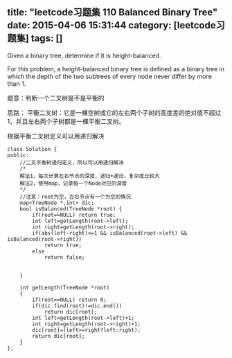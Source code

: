 title: "leetcode习题集 110 Balanced Binary Tree"
date: 2015-04-06 15:31:44
category: [leetcode习题集]
tags: []
---
Given a binary tree, determine if it is height-balanced.

For this problem, a height-balanced binary tree is defined as a binary tree in which the depth of the two subtrees of every node never differ by more than 1.

题意：判断一个二叉树是不是平衡的

思路：
平衡二叉树：它是一棵空树或它的左右两个子树的高度差的绝对值不超过1，并且左右两个子树都是一棵平衡二叉树。

根据平衡二叉树定义可以用递归解决


```
class Solution {
public:
	//二叉平衡树递归定义，所以可以用递归解决
	/*
	解法1，每次计算左右节点的深度，递归+递归，复杂度比较大
	解法2，使用map，记录每一个Node对应的深度
	*/
	//注意：root为空，左右节点有一个为空的情况
	map<TreeNode *,int> dic;
	bool isBalanced(TreeNode *root) {
		if(root==NULL) return true;
		int left=getLength(root->left);
		int right=getLength(root->right);
		if(abs(left-right)<=1 && isBalanced(root->left) && isBalanced(root->right))
			return true;
		else 
			return false;


	}

	int getLength(TreeNode *root)
	{
		if(root==NULL) return 0;
		if(dic.find(root)!=dic.end())
			return dic[root];
		int left=getLength(root->left)+1;
		int right=getLength(root->right)+1;
		dic[root]=(left>=right?left:right);
		return dic[root];
	}
};
```
